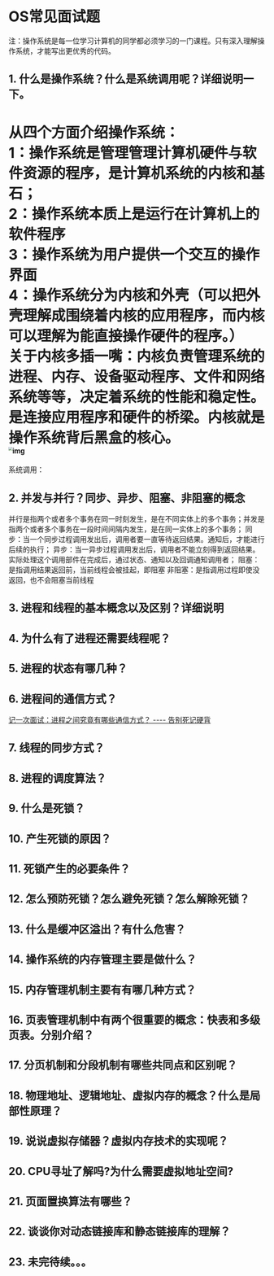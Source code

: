 # OS常见面试题

注：操作系统是每一位学习计算机的同学都必须学习的一门课程。只有深入理解操作系统，才能写出更优秀的代码。

## 1. 什么是操作系统？什么是系统调用呢？详细说明一下。
从四个方面介绍操作系统：  
    1：操作系统是管理管理计算机硬件与软件资源的程序，是计算机系统的内核和基石；  
    2：操作系统本质上是运行在计算机上的软件程序  
    3：操作系统为用户提供一个交互的操作界面  
    4：操作系统分为内核和外壳（可以把外壳理解成围绕着内核的应用程序，而内核可以理解为能直接操作硬件的程序。）  
    关于内核多插一嘴：内核负责管理系统的进程、内存、设备驱动程序、文件和网络系统等等，决定着系统的性能和稳定性。是连接应用程序和硬件的桥梁。内核就是操作系统背后黑盒的核心。  
<img src="https://mmbiz.qpic.cn/mmbiz_png/iaIdQfEric9Ty7iahxH0rviabYUsuLkTVab0xADbKV0NJ6Ccs6lGyNvPZ7Mg46AP6RCHSibzveicJeoXoibAmtR9PTuVw/640?wx_fmt=png&amp;tp=webp&amp;wxfrom=5&amp;wx_lazy=1&amp;wx_co=1" alt="img" style="zoom:48%;" />
====================  
系统调用：


## 2. 并发与并行？同步、异步、阻塞、非阻塞的概念

并行是指两个或者多个事务在同一时刻发生，是在不同实体上的多个事务；并发是指两个或者多个事务在一段时间间隔内发生，是在同一实体上的多个事务；
同步：当一个同步过程调用发出后，调用者要一直等待返回结果。通知后，才能进行后续的执行；
异步：当一异步过程调用发出后，调用者不能立刻得到返回结果。实际处理这个调用部件在完成后，通过状态、通知以及回调通知调用者；
阻塞：是指调用结果返回前，当前线程会被挂起，即阻塞
非阻塞：是指调用过程即使没返回，也不会阻塞当前线程

## 3. 进程和线程的基本概念以及区别？详细说明

## 4. 为什么有了进程还需要线程呢？

## 5. 进程的状态有哪几种？

## 6. 进程间的通信方式？
[记一次面试：进程之间究竟有哪些通信方式？ ---- 告别死记硬背](https://mp.weixin.qq.com/s/5CbYGrylSKx1JwtOiW3aOQ)

## 7. 线程的同步方式？

## 8. 进程的调度算法？

## 9. 什么是死锁？

## 10. 产生死锁的原因？

## 11. 死锁产生的必要条件？

## 12. 怎么预防死锁？怎么避免死锁？怎么解除死锁？

## 13. 什么是缓冲区溢出？有什么危害？

## 14. 操作系统的内存管理主要是做什么？

## 15. 内存管理机制主要有有哪几种方式？

## 16. 页表管理机制中有两个很重要的概念：快表和多级页表。分别介绍？

## 17. 分页机制和分段机制有哪些共同点和区别呢？

## 18. 物理地址、逻辑地址、虚拟内存的概念？什么是局部性原理？

## 19. 说说虚拟存储器？虚拟内存技术的实现呢？

## 20. CPU寻址了解吗?为什么需要虚拟地址空间?

## 21. 页面置换算法有哪些？

## 22. 谈谈你对动态链接库和静态链接库的理解？

## 23. 未完待续。。。